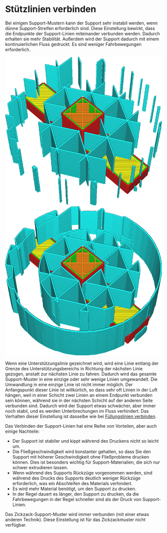 Stützlinien verbinden
====
Bei einigen Support-Mustern kann der Support sehr instabil werden, wenn dünne Support-Streifen erforderlich sind. Diese Einstellung bewirkt, dass die Endpunkte der Support-Linien miteinander verbunden werden. Dadurch erhalten sie mehr Stabilität. Außerdem wird der Support dadurch mit einem kontinuierlichen Fluss gedruckt. Es sind weniger Fahrbewegungen erforderlich.

<!--screenshot {
"image_path": "zig_zaggify_support_disabled.png",
"models": [{"script": "plug.scad"}],
"camera_position": [71, 71, 147],
"settings": {
    "support_enable": true,
    "support_pattern": "triangles",
    "support_wall_count": 0,
    "support_offset": 0.2,
    "zig_zaggify_support": false
},
"layer": 236,
"colours": 64
}-->
<!--screenshot {
"image_path": "zig_zaggify_support_enabled.png",
"models": [{"script": "plug.scad"}],
"camera_position": [71, 71, 147],
"settings": {
    "support_enable": true,
    "support_pattern": "triangles",
    "support_wall_count": 0,
    "support_offset": 0.2,
    "zig_zaggify_support": true
},
"layer": 236,
"colours": 64
}-->
![Getrennte Support-Linien](../../../articles/images/zig_zaggify_support_disabled.png)
![Verbundene Support-Linien](../../../articles/images/zig_zaggify_support_enabled.png)

Wenn eine Unterstützungslinie gezeichnet wird, wird eine Linie entlang der Grenze des Unterstützungsbereichs in Richtung der nächsten Linie gezogen, anstatt zur nächsten Linie zu fahren. Dadurch wird das gesamte Support-Muster in eine einzige oder sehr wenige Linien umgewandelt. Die Umwandlung in eine einzige Linie ist nicht immer möglich. Der Anfangspunkt dieser Linie ist willkürlich, so dass sehr oft Linien in der Luft hängen, weil in einer Schicht zwei Linien an einem Endpunkt verbunden sein können, während sie in der nächsten Schicht auf der anderen Seite verbunden sind. Dadurch wird der Support etwas schwächer, aber immer noch stabil, und es werden Unterbrechungen im Fluss verhindert. Das Verhalten dieser Einstellung ist dasselbe wie bei [Füllungslinien verbinden](../infill/zig_zaggify_infill.md).

Das Verbinden der Support-Linien hat eine Reihe von Vorteilen, aber auch einige Nachteile:
* Der Support ist stabiler und kippt während des Druckens nicht so leicht um.
* Die Fließgeschwindigkeit wird konstanter gehalten, so dass Sie den Support mit höherer Geschwindigkeit ohne Fließprobleme drucken können. Dies ist besonders wichtig für Support-Materialien, die sich nur schwer extrudieren lassen.
* Wenn während des Supports Rückzüge vorgenommen werden, sind während des Drucks des Supports deutlich weniger Rückzüge erforderlich, was ein Abschleifen des Materials verhindert.
* Es wird mehr Material benötigt, um den Support zu drucken.
* In der Regel dauert es länger, den Support zu drucken, da die Fahrbewegungen in der Regel schneller sind als der Druck von Support-Linien.

Das Zickzack-Support-Muster wird immer verbunden (mit einer etwas anderen Technik). Diese Einstellung ist für das Zickzackmuster nicht verfügbar.